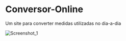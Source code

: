 # Conversor-Online
Um site para converter medidas utilizadas no dia-a-dia

![Screenshot_1](https://user-images.githubusercontent.com/52571828/146679421-3ff942fb-e6d9-4fa0-9b86-58d02ef38b0a.png)
